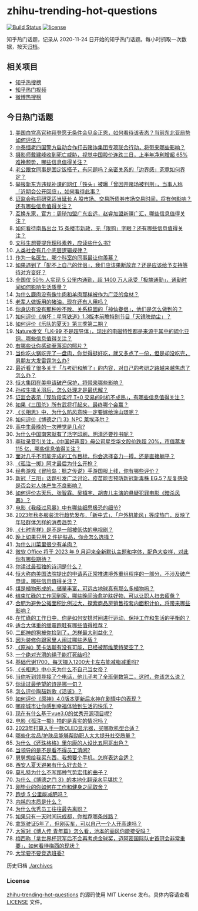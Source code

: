 # zhihu-trending-hot-questions

[![Build Status](https://github.com/justjavac/zhihu-trending-hot-questions/workflows/ci/badge.svg?branch=master)](https://github.com/justjavac/zhihu-trending-hot-questions/actions)
[![license](https://img.shields.io/github/license/justjavac/zhihu-trending-hot-questions)](https://github.com/justjavac/zhihu-trending-hot-questions/blob/master/LICENSE)

知乎热门话题，记录从 2020-11-24
日开始的知乎热门话题。每小时抓取一次数据，按天[归档](./archives)。

## 相关项目

- [知乎热搜榜](https://github.com/justjavac/zhihu-trending-top-search)
- [知乎热门视频](https://github.com/justjavac/zhihu-trending-hot-video)
- [微博热搜榜](https://github.com/justjavac/weibo-trending-hot-search)

## 今日热门话题

<!-- BEGIN -->
<!-- 最后更新时间 Sat Aug 19 2023 02:12:04 GMT+0800 (China Standard Time) -->

1. [美国白宫高官称拜登愿无条件会见金正恩，如何看待该表态？当前东北亚局势如何评估？](https://www.zhihu.com/question/617946058)
1. [中泰缅老四国警方启动合作打击赌诈集团专项联合行动，将带来哪些影响？](https://www.zhihu.com/question/618023908)
1. [摄影师戴建峰收到死亡威胁，视觉中国股价连跌三日，上半年净利增超 65% 难挽颓势，哪些信息值得关注？](https://www.zhihu.com/question/617942724)
1. [老公跟女同事是固定饭搭子，有问题吗？亲密关系的「边界感」究竟如何界定？](https://www.zhihu.com/question/617718519)
1. [举报新东方违规补课的网红「铁头」被曝「曾因开赌场被判刑」，当事人称「近期会公开回应」，如何看待此事？](https://www.zhihu.com/question/617942030)
1. [证监会称将研究适当延长 A 股市场、交易所债券市场交易时间，将有何影响？还有哪些信息值得关注？](https://www.zhihu.com/question/617957260)
1. [互换东家，官方：周琦加盟广东宏远，赵睿加盟新疆广汇，哪些信息值得关注？](https://www.zhihu.com/question/618060228)
1. [如何看待南昌出台 15 条楼市新政，无「限购」字眼？还有哪些信息值得关注？](https://www.zhihu.com/question/617746195)
1. [文科生想要提升理科素养，应读些什么书?](https://www.zhihu.com/question/615794726)
1. [人类社会有几个底层逻辑规律？](https://www.zhihu.com/question/564209510)
1. [作为一名医生，哪个科室的同事最让你羡慕？](https://www.zhihu.com/question/617803170)
1. [如果遇到了「配不上自己的伴侣」，我们应该果断放弃？还是应该给予支持等待对方变好？](https://www.zhihu.com/question/614078501)
1. [全国仅 50％ 人实现 5 公里内通勤，超 1400 万人承受「极端通勤」，通勤时间如何影响生活质量？](https://www.zhihu.com/question/617952773)
1. [为什么鹿肉没有像牛肉和羊肉那样被作为广泛的食材？](https://www.zhihu.com/question/36009733)
1. [老辈人做饭用的猪油，现在还有人用吗？](https://www.zhihu.com/question/617386096)
1. [你身边有没有那种吵不散、关系稳固的「神仙眷侣」，他们是怎么做到的？](https://www.zhihu.com/question/614081960)
1. [如何评价《崩坏：星穹铁道》1.3版本前瞻特别节目「天镜映劫尘」？](https://www.zhihu.com/question/618002742)
1. [如何评价《乐队的夏天》第三季第二期？](https://www.zhihu.com/question/617922486)
1. [Nature发文「LK-99 不是超导体」，现出的电磁特性都是来源于其中的硫化亚铜，哪些信息值得关注？](https://www.zhihu.com/question/617749848)
1. [有哪些让你感动至落泪的照片？](https://www.zhihu.com/question/61028170)
1. [当你吃火锅吃完了一盘肉，你觉得挺好吃，就又多点了一份，但是却没吃完，男朋友大发雷霆怎么办?](https://www.zhihu.com/question/617629539)
1. [最近看了很多关于「与考研和解了」的内容，对自己的考研之路越来越焦虑了怎么办？](https://www.zhihu.com/question/617374627)
1. [恒大集团在美申请破产保护，将带来哪些影响？](https://www.zhihu.com/question/617897497)
1. [孙权生擒关羽后，怎么处理才是最优解？](https://www.zhihu.com/question/600728140)
1. [证监会表示「现阶段实行 T+0 交易的时机不成熟」，有哪些信息值得关注？](https://www.zhihu.com/question/617957154)
1. [如果《三国杀》所有武将打起来，最终哪个会赢？](https://www.zhihu.com/question/614584664)
1. [《长相思》中，为什么防风意映一定要嫁给涂山璟呢？](https://www.zhihu.com/question/617732752)
1. [如何评价《博德之门 3》NPC 莱埃泽尔？](https://www.zhihu.com/question/616053831)
1. [高中生最晚的一次睡觉是几点?](https://www.zhihu.com/question/617324817)
1. [为什么中国南宋就有了活字印刷，明清还要抄书呢？](https://www.zhihu.com/question/612482464)
1. [李玟录音引关注，《中国好声音》母公司星空华文股价跌超 20%，市值蒸发 115 亿，哪些信息值得关注？](https://www.zhihu.com/question/617929299)
1. [面对几乎不可能完成的工作目标，你会选择奋力一搏，还是直接躺平？](https://www.zhihu.com/question/617743541)
1. [《孤注一掷》阿才最后为什么开枪？](https://www.zhihu.com/question/615843952)
1. [经典游戏《冒险岛：枫之传说》手游国服上线，你有哪些评价？](https://www.zhihu.com/question/615626070)
1. [新冠「三阳」话题引发广泛讨论，疫苗能否预防新冠新毒株 EG.5？反复感染是否会对人体产生不良影响？](https://www.zhihu.com/question/617765496)
1. [如何评价古天乐、张智霖、吴镇宇、胡杏儿主演的悬疑犯罪电影《暗杀风暴》？](https://www.zhihu.com/question/601063054)
1. [电影《我经过风暴》中有哪些细思极恐的细节?](https://www.zhihu.com/question/617369389)
1. [2023年秋冬服装流行趋势发布，「新中式」、「户外机能风」等成热门，反映了年轻群体怎样的消费趋势？](https://www.zhihu.com/question/617923789)
1. [《七时吉祥》是不是一部被低估的电视剧？](https://www.zhihu.com/question/617334628)
1. [晚上如果只用 2 件护肤品，你会怎么选择？](https://www.zhihu.com/question/614324521)
1. [为什么川菜里很少有羊肉？](https://www.zhihu.com/question/609235869)
1. [微软 Office 将于 2023 年 9 月迎来全新默认主题和字体，配色大变样，对此你有哪些期待？](https://www.zhihu.com/question/617276617)
1. [你读过最孤独的诗词是什么？](https://www.zhihu.com/question/617920706)
1. [恒大称向美国法院提出的申请系正常推进境外重组程序的一部分，不涉及破产申请，哪些信息值得关注？](https://www.zhihu.com/question/617969689)
1. [煤是植物形成的，储量丰富，可远古地球真有那么多植物吗？](https://www.zhihu.com/question/617507696)
1. [结束忙碌的工作回到家，哪些晚间治愈护肤好物，可以让职人扫去疲惫？](https://www.zhihu.com/question/617215499)
1. [合肥为避免公摊面积比例过大，探索商品房销售按套内面积计价，将带来哪些影响？](https://www.zhihu.com/question/614578462)
1. [在忙碌的工作日中，你是如何安排时间进行运动，保持工作和生活的平衡的？](https://www.zhihu.com/question/617520589)
1. [适合大体重的缓震跑鞋有哪些值得推荐？](https://www.zhihu.com/question/613051858)
1. [二郎神的狗被你捡到了，怎样最大利益化？](https://www.zhihu.com/question/616846112)
1. [因为装修你跟家里人闹过哪些矛盾？](https://www.zhihu.com/question/617784254)
1. [《原神》芙卡洛斯有没有可能，已经被那维莱特架空了？](https://www.zhihu.com/question/617700964)
1. [一个绝对光滑的绳子能打死结吗?](https://www.zhihu.com/question/617493691)
1. [基础代谢1700，每天摄入1200大卡左右能减脂减重吗?](https://www.zhihu.com/question/614399733)
1. [《长相思》中小夭为什么不自己当女帝？](https://www.zhihu.com/question/617684583)
1. [当你听到领导接了个电话，他儿子考了全班倒数第二，这时，你该怎么说？](https://www.zhihu.com/question/617182563)
1. [你读过最绝望的诗是哪一句？](https://www.zhihu.com/question/617762529)
1. [怎么评价陶喆新歌《活该》？](https://www.zhihu.com/question/617533704)
1. [如何评价《原神》4.0版本更新后水神在剧情中的表现？](https://www.zhihu.com/question/617717126)
1. [哪座城市让你感到幸福体验到生活的快乐？](https://www.zhihu.com/question/616105288)
1. [现在有什么基于vue3.0的优秀开源项目呢?](https://www.zhihu.com/question/440658257)
1. [电影《孤注一掷》拍的是真实的情况吗？](https://www.zhihu.com/question/617532795)
1. [2023年打算入手一款OLED显示器，买哪款机型合适？](https://www.zhihu.com/question/616414798)
1. [哪些化妆品/护肤品能够帮助职人大大提升社交质量？](https://www.zhihu.com/question/616452592)
1. [为什么《还珠格格》里尔康的人设比五阿哥出色？](https://www.zhihu.com/question/22799006)
1. [当领导的是不是看不得员工清闲?](https://www.zhihu.com/question/607604488)
1. [舅舅想给我买东西，我想要个手机，怎样表达合适？](https://www.zhihu.com/question/612485525)
1. [西安人夏天避暑有什么好去处？](https://www.zhihu.com/question/612507771)
1. [莫扎特为什么不写那种气势宏伟的曲子？](https://www.zhihu.com/question/617575710)
1. [为什么《博德之门 3》的本地化翻译水平堪忧？](https://www.zhihu.com/question/617690804)
1. [刚毕业的你如何在工作和健身之间取舍？](https://www.zhihu.com/question/616958904)
1. [跑步 5 公里能减肥吗？](https://www.zhihu.com/question/617549633)
1. [内耗的本质是什么？](https://www.zhihu.com/question/592822613)
1. [为什么优秀员工往往最先离职？](https://www.zhihu.com/question/385026167)
1. [如果只有一天时间玩成都，你推荐哪条线路？](https://www.zhihu.com/question/613848311)
1. [拿驾驶证5年了，但刚买车，可以自己一个人开高速吗？](https://www.zhihu.com/question/613071050)
1. [大家对《博人传 青年篇》怎么看，池本的画风你能接受吗？](https://www.zhihu.com/question/617684341)
1. [梅西称「拿世界杯冠军后不会再考虑金球奖，迈阿密国际队史首冠会非常重要」，如何看待梅西的现状？](https://www.zhihu.com/question/617907791)
1. [大学要不要竞选班委?](https://www.zhihu.com/question/617831972)

<!-- END -->

历史归档 [./archives](./archives)

### License

[zhihu-trending-hot-questions](https://github.com/justjavac/zhihu-trending-hot-questions)
的源码使用 MIT License 发布。具体内容请查看 [LICENSE](./LICENSE) 文件。
